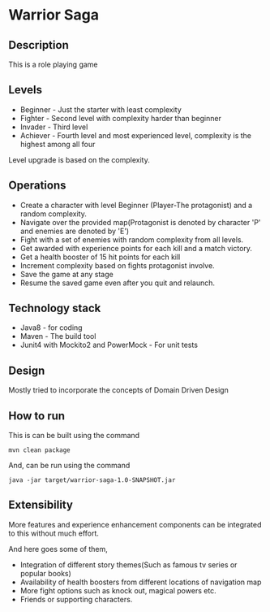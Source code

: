 # Warrior Saga

## Description

This is a role playing game

## Levels
* Beginner - Just the starter with least complexity 
* Fighter  - Second level with complexity harder than beginner
* Invader  - Third level
* Achiever - Fourth level and most experienced level, complexity is the highest among all four

Level upgrade is based on the complexity.

## Operations

* Create a character with level Beginner (Player-The protagonist) and a random complexity.
* Navigate over the provided map(Protagonist is denoted by character 'P' and enemies are denoted by 'E')
* Fight with a set of enemies with random complexity from all levels.
* Get awarded with experience points for each kill and a match victory.
* Get a health booster of 15 hit points for each kill
* Increment complexity based on fights protagonist involve.
* Save the game at any stage
* Resume the saved game even after you quit and relaunch.

## Technology stack

* Java8  - for coding
* Maven  - The build tool
* Junit4 with Mockito2 and PowerMock - For unit tests

## Design

Mostly tried to incorporate the concepts of Domain Driven Design


## How to run

This is can be built using the command

```mvn clean package```

And, can be run using the command

```java -jar target/warrior-saga-1.0-SNAPSHOT.jar```


## Extensibility

More features and experience enhancement components can be integrated to this without much effort. <br>

And here goes some of them,

* Integration of different story themes(Such as famous tv series or popular books)
* Availability of health boosters from different locations of navigation map
* More fight options such as knock out, magical powers etc. 
* Friends or supporting characters.